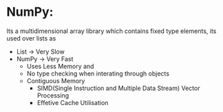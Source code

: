 # NumPy:
Its a multidimensional array library which contains fixed type elements, its used over lists as
  - List  -> Very Slow
  - NumPy -> Very Fast
    - Uses Less Memory and 
    - No type checking when interating through objects
    - Contiguous Memory
      - SIMD(Single Instruction and Multiple Data Stream) Vector Processing
      - Effetive Cache Utilisation 
